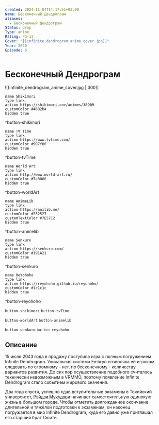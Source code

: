 ```yaml
---
created: 2024-11-04T14:17:55+03:00
Name: Бесконечный Дендрограм
aliases:
  - Бесконечный Дендрограм
Status: drop
Type: anime
Rating: PG-13
Cover: "[[infinite_dendrogram_anime_cover.jpg]]"
Year: 2020
Episode: 6
---
```


# Бесконечный Дендрограм

![[infinite_dendrogram_anime_cover.jpg | 300]]

```button
name Shikimori
type link
action https://shikimori.one/animes/38909
customColor #4682b4
hidden true
```
^button-shikimori

```button
name TV Time
type link
action https://www.tvtime.com/
customColor #997f00
hidden true
```
^button-tvTime

```button
name World Art
type link
action http://www.world-art.ru/
customColor #7a0000
hidden true
```
^button-worldArt

```button
name AnimeLib
type link
action https://anilib.me/
customColor #252527
customTextColor #7E57C2
hidden true
```
^button-animelib

```button
name Senkuro
type link
action https://senkuro.com/
customColor #191A21
hidden true
```
^button-senkuro

```button
name ReYohoho
type link
action https://reyohoho.github.io/reyohoho/
customColor #1c1c1c
hidden true
```
^button-reyohoho

`button-shikimori` `button-tvTime`

`button-worldArt` `button-animelib`

`button-senkuro` `button-reyohoho`

## Описание

15 июля 2043 года в продажу поступила игра с полным погружением Infinite Dendrogram. Уникальная система Embryo позволяла её игрокам следовать по огромному - нет, по бесконечному - количеству вариантов развития. До сих пор осуществление подобного считалось технически невозможным в VRMMO, поэтому появление Infinite Dendrogram стало событием мирового значения.

Два года спустя, успешно сдав вступительные экзамены в Токийский университет, [Рэйдзи Мукудори](https://shikimori.one/characters/158958-reiji-mukudori) начинает самостоятельную одинокую жизнь в большом городе. Чтобы отметить долгожданное окончание длительной и тяжёлой подготовки к экзаменам, он наконец погружается в мир Infinite Dendrogram, куда его давно уже приглашал его старший брат Сюити.

